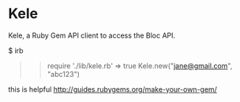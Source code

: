 # Kele
Kele, a Ruby Gem API client to access the Bloc API.

$ irb
>> require './lib/kele.rb'
=> true
>> Kele.new("jane@gmail.com", "abc123")


this is helpful
http://guides.rubygems.org/make-your-own-gem/
